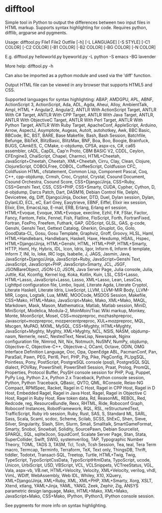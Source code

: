# difftool
Simple tool in Python to output the differences between two input files in HTML markup. Supports syntax highlighting for code. Requires python, difflib, argparse and pygments.

Usage: difftool.py File1 File2 Outfile [-h] [-L LANGUAGE] [-S STYLE] [-C1 COLOR] [-C2 COLOR] [-B1 COLOR] [-B2 COLOR] [-BG COLOR] [-N COLOR]

E.g. difftool.py helloworld.py byeworld.py -L python -S emacs -BG lavender

More help: difftool.py -h

Can also be imported as a python module and used via the 'diff' function.

Output HTML file can be viewed in any browser that supports HTML5 and CSS.

Supported languages for syntax highlighting: ABAP, AMDGPU, APL, ABNF, ActionScript 3, ActionScript, Ada, ADL, Agda, Aheui, Alloy, AmbientTalk, Ampl, HTML + Angular2, Angular2, ANTLR With ActionScript Target, ANTLR With C# Target, ANTLR With CPP Target, ANTLR With Java Target, ANTLR, ANTLR With ObjectiveC Target, ANTLR With Perl Target, ANTLR With Python Target, ANTLR With Ruby Target, ApacheConf, AppleScript, Arduino, Arrow, AspectJ, Asymptote, Augeas, AutoIt, autohotkey, Awk, BBC Basic, BBCode, BC, BST, BARE, Base Makefile, Bash, Bash Session, Batchfile, Befunge, BibTeX, BlitzBasic, BlitzMax, BNF, Boa, Boo, Boogie, Brainfuck, BUGS, CAmkES, C, CMake, c-objdump, CPSA, aspx-cs, C#, ca65 assembler, cADL, CapDL, Cap'n Proto, CBM BASIC V2, CDDL, Ceylon, CFEngine3, ChaiScript, Chapel, Charmci, HTML+Cheetah, JavaScript+Cheetah, Cheetah, XML+Cheetah, Cirru, Clay, Clean, Clojure, ClojureScript, COBOLFree, COBOL, CoffeeScript, Coldfusion CFC, Coldfusion HTML, cfstatement, Common Lisp, Component Pascal, Coq, C++, cpp-objdump, Crmsh, Croc, Cryptol, Crystal, Csound Document, Csound Orchestra, Csound Score, CSS+Django/Jinja, CSS+Ruby, CSS+Genshi Text, CSS, CSS+PHP, CSS+Smarty, CUDA, Cypher, Cython, D, d-objdump, Darcs Patch, Dart, DASM16, Debian Control file, Delphi, Devicetree, dg, Diff, Django/Jinja, Docker, DTD, Duel, Dylan session, Dylan, DylanLID, ECL, eC, Earl Grey, Easytrieve, EBNF, Eiffel, Elixir iex session, Elixir, Elm, EmacsLisp, E-mail, ERB, Erlang, Erlang erl session, HTML+Evoque, Evoque, XML+Evoque, execline, Ezhil, F#, FStar, Factor, Fancy, Fantom, Felix, Fennel, Fish, Flatline, FloScript, Forth, FortranFixed, Fortran, FoxPro, Freefem, Futhark, GAP, GDScript, GLSL, GAS, g-code, Genshi, Genshi Text, Gettext Catalog, Gherkin, Gnuplot, Go, Golo, GoodData-CL, Gosu, Gosu Template, Graphviz, Groff, Groovy, HLSL, Haml, HTML+Handlebars, Handlebars, Haskell, Haxe, Hexdump, HSAIL, Hspec, HTML+Django/Jinja, HTML+Genshi, HTML, HTML+PHP, HTML+Smarty, HTTP, Hxml, Hy, Hybris, IDL, Icon, Idris, Igor, Inform 6, Inform 6 template, Inform 7, INI, Io, Ioke, IRC logs, Isabelle, J, JAGS, Jasmin, Java, JavaScript+Django/Jinja, JavaScript+Ruby, JavaScript+Genshi Text, JavaScript, JavaScript+PHP, JavaScript+Smarty, JCL, JSGF, JSONBareObject, JSON-LD, JSON, Java Server Page, Julia console, Julia, Juttle, Kal, Kconfig, Kernel log, Koka, Kotlin, Kuin, LSL, CSS+Lasso, HTML+Lasso, JavaScript+Lasso, Lasso, XML+Lasso, Lean, LessCss, Lighttpd configuration file, Limbo, liquid, Literate Agda, Literate Cryptol, Literate Haskell, Literate Idris, LiveScript, LLVM, LLVM-MIR Body, LLVM-MIR, Logos, Logtalk, Lua, MIME, MOOCode, MSDOS Session, Makefile, CSS+Mako, HTML+Mako, JavaScript+Mako, Mako, XML+Mako, MAQL, Markdown, Mask, Mason, Mathematica, Matlab, Matlab session, MiniD, MiniScript, Modelica, Modula-2, MoinMoin/Trac Wiki markup, Monkey, Monte, MoonScript, Mosel, CSS+mozpreproc, mozhashpreproc, Javascript+mozpreproc, mozpercentpreproc, XUL+mozpreproc, MQL, Mscgen, MuPAD, MXML, MySQL, CSS+Myghty, HTML+Myghty, JavaScript+Myghty, Myghty, XML+Myghty, NCL, NSIS, NASM, objdump-nasm, Nemerle, nesC, NestedText, NewLisp, Newspeak, Nginx configuration file, Nimrod, Nit, Nix, Notmuch, NuSMV, NumPy, objdump, Objective-C, Objective-C++, Objective-J, OCaml, Octave, ODIN, OMG Interface Definition Language, Ooc, Opa, OpenEdge ABL, PacmanConf, Pan, ParaSail, Pawn, PEG, Perl6, Perl, PHP, Pig, Pike, PkgConfig, PL/pgSQL, Pointless, Pony, PostScript, PostgreSQL console (psql), PostgreSQL SQL dialect, POVRay, PowerShell, PowerShell Session, Praat, Prolog, PromQL, Properties, Protocol Buffer, PsySH console session for PHP, Pug, Puppet, PyPy Log, Python 2.x, Python 2.x Traceback, Python console session, Python, Python Traceback, QBasic, QVTO, QML, RConsole, Relax-NG Compact, RPMSpec, Racket, Ragel in C Host, Ragel in CPP Host, Ragel in D Host, Embedded Ragel, Ragel in Java Host, Ragel, Ragel in Objective C Host, Ragel in Ruby Host, Raw token data, Rd, ReasonML, REBOL, Red, Redcode, reg, ResourceBundle, Rexx, RHTML, Ride, Roboconf Graph, Roboconf Instances, RobotFramework, RQL, RSL, reStructuredText, TrafficScript, Ruby irb session, Ruby, Rust, SAS, S, Standard ML, SARL, Sass, Scala, Scaml, scdoc, Scheme, Scilab, SCSS, ShExC, Shen, Sieve, Silver, Singularity, Slash, Slim, Slurm, Smali, Smalltalk, SmartGameFormat, Smarty, Snobol, Snowball, Solidity, SourcePawn, Debian Sourcelist, SPARQL, SQL, sqlite3con, SquidConf, Scalate Server Page, Stan, Stata, SuperCollider, Swift, SWIG, systemverilog, TAP, Typographic Number Theory, TOML, TADS 3, TASM, Tcl, Tcsh, Tcsh Session, Tea, teal, Tera Term macro, Termcap, Terminfo, Terraform, TeX, Text only, ThingsDB, Thrift, tiddler, Todotxt, Transact-SQL, Treetop, Turtle, HTML+Twig, Twig, TypeScript, TypoScriptCssData, TypoScriptHtmlData, TypoScript, ucode, Unicon, UrbiScript, USD, VBScript, VCL, VCLSnippets, VCTreeStatus, VGL, Vala, aspx-vb, VB.net, HTML+Velocity, Velocity, XML+Velocity, verilog, vhdl, VimL, WDiff, WebAssembly, Web IDL, Whiley, X10, XQuery, XML+Django/Jinja, XML+Ruby, XML, XML+PHP, XML+Smarty, Xorg, XSLT, Xtend, xtlang, YAML+Jinja, YAML, YANG, Zeek, Zephir, Zig, ANSYS parametric design language, Mako, HTML+Mako, XML+Mako, JavaScript+Mako, CSS+Mako, IPython, IPython3, IPython console session.

See pygments for more info on syntax highlighting.
